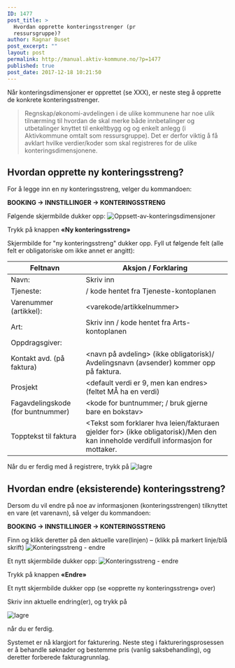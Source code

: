 ```yaml
---
ID: 1477
post_title: >
  Hvordan opprette konteringsstrenger (pr
  ressursgruppe)?
author: Ragnar Buset
post_excerpt: ""
layout: post
permalink: http://manual.aktiv-kommune.no/?p=1477
published: true
post_date: 2017-12-18 10:21:50
---
```

Når konteringsdimensjoner er opprettet (se XXX), er neste steg å opprette de konkrete konteringsstrenger. 

>Regnskap/økonomi-avdelingen i de ulike kommunene har noe ulik tilnærming til hvordan de skal merke både innbetalinger og utbetalinger knyttet til enkeltbygg og og enkelt anlegg (i Aktivkommune omtalt som ressursgruppe). Det er derfor viktig å få avklart hvilke verdier/koder som skal registreres for de ulike konteringsdimensjonene.

## Hvordan opprette ny konteringsstreng?

For å legge inn en ny konteringsstreng, velger du kommandoen:

<strong>BOOKING ->  INNSTILLINGER ->  KONTERINGSSTRENG</strong>
 
Følgende skjermbilde dukker opp:
![Oppsett-av-konteringsdimensjoner](http://manual.aktiv-kommune.no/wp-content/uploads/2018/06/Konteringsstreng-ny.png)

Trykk på knappen <strong>«Ny konteringsstreng»</strong>

Skjermbilde for "ny konteringsstreng" dukker opp.
Fyll ut følgende felt (alle felt er obligatoriske om ikke annet er angitt):

Feltnavn    |    Aksjon / Forklaring
----------------------------|------------------------------------------
Navn: | Skriv inn <Varekode og varenavn>
Tjeneste: |<kode for tjeneste>/ kode hentet fra Tjeneste-kontoplanen
Varenummer (artikkel):	| <varekode/artikkelnummer>
Art:	| Skriv inn <kode for art>/ kode hentet fra Arts-kontoplanen
Oppdragsgiver:	|<kode for oppdragsgiver>
Kontakt avd. (på faktura) | <navn på avdeling> (ikke obligatorisk)/ Avdelingsnavn (avsender) kommer opp på faktura.
Prosjekt |<default verdi er 9, men kan endres> (feltet MÅ ha en verdi)
Fagavdelingskode (for buntnummer)|<kode for buntnummer; / bruk gjerne bare en bokstav>
Topptekst til faktura | <Tekst som forklarer hva leien/fakturaen gjelder for> (ikke obligatorisk)/Men den kan inneholde verdifull informasjon for mottaker.

Når du er ferdig med å registrere, trykk på
![lagre](http://manual.aktiv-kommune.no/wp-content/uploads/2017/12/lagre.png)


## Hvordan endre (eksisterende) konteringsstreng?

Dersom du vil endre på noe av informasjonen (konteringsstrengen) tilknyttet en vare (et varenavn), så velger du kommandoen:

<strong>BOOKING -> INNSTILLINGER -> KONTERINGSSTRENG</strong>

Finn og klikk deretter på den aktuelle vare(linjen) – (klikk på markert linje/blå skrift) 
![Konteringsstreng - endre](http://manual.aktiv-kommune.no/wp-content/uploads/2018/06/Konteringsstreng-bilde-1.png) 

Et nytt skjermbilde dukker opp:
![Konteringsstreng - endre](http://manual.aktiv-kommune.no/wp-content/uploads/2018/06/Konteringsstreng-endre-på-den.png)

Trykk på knappen <strong>«Endre»</strong>

Et nytt skjermbilde dukker opp (se «opprette ny konteringsstreng» over)


Skriv inn aktuelle endring(er), og trykk på

![lagre](http://manual.aktiv-kommune.no/wp-content/uploads/2017/12/lagre.png)

når du er ferdig.

Systemet er nå klargjort for fakturering. 
Neste steg i faktureringsprosessen er å behandle søknader og bestemme pris (vanlig saksbehandling), og deretter forberede fakturagrunnlag.